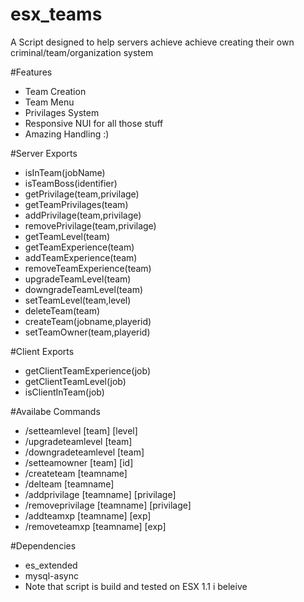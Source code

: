 # esx_teams
A Script designed to help servers achieve achieve creating their own criminal/team/organization system

#Features

* Team Creation
* Team Menu
* Privilages System
* Responsive NUI for all those stuff
* Amazing Handling :)

#Server Exports 

* isInTeam(jobName)
* isTeamBoss(identifier)
* getPrivilage(team,privilage)
* getTeamPrivilages(team)
* addPrivilage(team,privilage)
* removePrivilage(team,privilage)
* getTeamLevel(team)
* getTeamExperience(team)
* addTeamExperience(team)
* removeTeamExperience(team)
* upgradeTeamLevel(team)
* downgradeTeamLevel(team)
* setTeamLevel(team,level)
* deleteTeam(team)
* createTeam(jobname,playerid)
* setTeamOwner(team,playerid)

#Client Exports

* getClientTeamExperience(job)
* getClientTeamLevel(job)
* isClientInTeam(job)

#Availabe Commands
* /setteamlevel [team] [level]
* /upgradeteamlevel [team]
* /downgradeteamlevel [team]
* /setteamowner [team] [id]
* /createteam [teamname]
* /delteam [teamname]
* /addprivilage [teamname] [privilage]
* /removeprivilage [teamname] [privilage]
* /addteamxp [teamname] [exp]
* /removeteamxp [teamname] [exp]

#Dependencies 
* es_extended
* mysql-async
* Note that script is build and tested on ESX 1.1 i beleive
